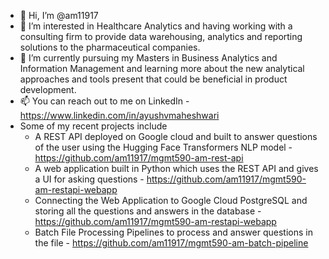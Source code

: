 - 👋 Hi, I’m @am11917
- 👀 I’m interested in Healthcare Analytics and having working with a consulting firm to provide data warehousing, analytics and reporting solutions to the pharmaceutical companies.
- 🌱 I’m currently pursuing my Masters in Business Analytics and Information Management and learning more about the new analytical approaches and tools present that could be beneficial in product development.
- 📫 You can reach out to me on LinkedIn - https://www.linkedin.com/in/ayushvmaheshwari
- Some of my recent projects include
  - A REST API deployed on Google cloud and built to answer questions of the user using the Hugging Face Transformers NLP model - https://github.com/am11917/mgmt590-am-rest-api
  - A web application built in Python which uses the REST API and gives a UI for asking questions - https://github.com/am11917/mgmt590-am-restapi-webapp
  - Connecting the Web Application to Google Cloud PostgreSQL and storing all the questions and answers in the database - https://github.com/am11917/mgmt590-am-restapi-webapp
  - Batch File Processing Pipelines to process and answer questions in the file - https://github.com/am11917/mgmt590-am-batch-pipeline

<!---
am11917/am11917 is a ✨ special ✨ repository because its `README.md` (this file) appears on your GitHub profile.
You can click the Preview link to take a look at your changes.
--->
